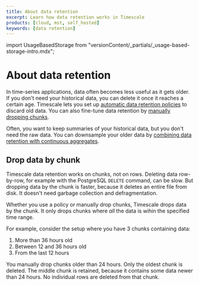 ```yaml
---
title: About data retention
excerpt: Learn how data retention works in Timescale
products: [cloud, mst, self_hosted]
keywords: [data retention]
---
```


import UsageBasedStorage from "versionContent/_partials/_usage-based-storage-intro.mdx";

# About data retention

In time-series applications, data often becomes less useful as it gets older. If
you don't need your historical data, you can delete it once it reaches a certain
age. Timescale lets you set up
[automatic data retention policies][retention-policy] to discard old data. You
can also fine-tune data retention by [manually dropping chunks][manual-drop].

Often, you want to keep summaries of your historical data, but you don't need
the raw data. You can downsample your older data by
[combining data retention with continuous aggregates][retention-with-caggs].

<UsageBasedStorage />

## Drop data by chunk

Timescale data retention works on chunks, not on rows. Deleting data
row-by-row, for example with the PostgreSQL `DELETE` command, can be slow. But
dropping data by the chunk is faster, because it deletes an entire file from
disk. It doesn't need garbage collection and defragmentation.

Whether you use a policy or manually drop chunks, Timescale drops data by the
chunk. It only drops chunks where _all_ the data is wihin the specified time
range.

For example, consider the setup where you have 3 chunks containing data:

1.  More than 36 hours old
1.  Between 12 and 36 hours old
1.  From the last 12 hours

You manually drop chunks older than 24 hours. Only the oldest chunk is deleted.
The middle chunk is retained, because it contains some data newer than 24 hours.
No individual rows are deleted from that chunk.

[manual-drop]: /use-timescale/:currentVersion:/data-retention/manually-drop-chunks/
[retention-policy]: /use-timescale/:currentVersion:/data-retention/create-a-retention-policy/
[retention-with-caggs]: /use-timescale/:currentVersion:/data-retention/data-retention-with-continuous-aggregates/
